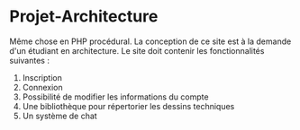 # Projet-Architecture
Même chose en PHP procédural. La conception de ce site est à la demande d'un étudiant en architecture.
Le site doit contenir les fonctionnalités suivantes :
1. Inscription
2. Connexion
3. Possibilité de modifier les informations du compte
4. Une bibliothèque pour répertorier les dessins techniques
5. Un système de chat 
